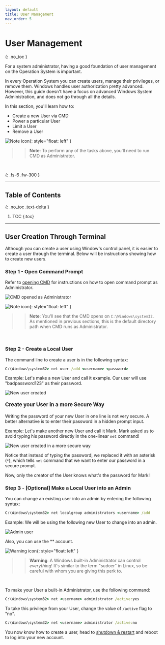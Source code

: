 ```yaml
---
layout: default
title: User Management
nav_order: 5
---
```


# **User Management**
{: .no_toc }

For a system administrator, having a good foundation of user management on the Operation System is important.

In every Operation System you can create users, manage their privileges, or remove them. Windows handles user authorization pretty advanced. However, this guide doesn't have a focus on advanced Windows System Administration, and does not go through all the details.

In this section, you'll learn how to:
* Create a new User via CMD
* Power a particular User
* Limit a User
* Remove a User

![Note icon](https://imgur.com/rDBhoIa.png){: style="float: left" }
>> **Note**: To perform any of the tasks above, you'll need to run CMD as Administrator. 
<br>

{: .fs-6 .fw-300 }

---

## Table of Contents
{: .no_toc .text-delta }

1. TOC
{:toc}

---

## User Creation Through Terminal
Although you can create a user using Window's control panel, it is easier to create a user through the terminal. Below will be instructions showing how to create new users. 


### Step 1 - Open Command Prompt
Refer to [opening CMD](https://iliaamiri.github.io/elisa-ilia/docs/navigateThroughFilesystem/#searching-and-opening-cmd-using-windows-search)
 for instructions on how to open command prompt as Administrator. 

![CMD opened as Administrator](https://imgur.com/jTz7xym.png)

![Note icon](https://imgur.com/rDBhoIa.png){: style="float: left" }
>> **Note**: You'll see that the CMD opens on `C:\Windows\system32`. As mentioned in previous sections, this is the default directory path when CMD runs as Administrator.
<br>

### Step 2 - Create a Local User

The command line to create a user is in the following syntax:
```cmd
C:\Windows\system32> net user /add <username> <password>
```

Example: Let's make a new User and call it example. Our user will use "badpassword123" as their password.

![New user created](https://i.imgur.com/DJHrzdi.jpg)


#### <span style="font-size:17px!important;"> Create your User in a more Secure Way</span>

Writing the password of your new User in one line is not very secure. A better alternative is to enter their password in a hidden prompt input.

Example: Let's make another new User and call it Mark. Mark asked us to avoid typing his password directly in the one-linear `net` command!

![New user created in a more secure way](https://i.imgur.com/V1FUigJ.png)

Notice that instead of typing the password, we replaced it with an asterisk (`*`), which tells `net` command that we want to enter our password in a secure prompt.

Now, only the creator of the User knows what's the password for Mark!

### Step 3 - [Optional] Make a Local User into an Admin

You can change an existing user into an admin by entering the following syntax:

```cmd
C:\Windows\system32> net localgroup administrators <username> /add
```

Example: We will be using the following new User to change into an admin. 

![Admin user](https://i.imgur.com/u6Ixx51.jpg)

Also, you can use the ** account.

![Warning icon](https://imgur.com/4lS7y5J.png){: style="float: left" }
>> **Warning**: A Windows built-in Administrator can control *everything*! It's similar to the term "sudoer" in Linux, so be careful with whom you are giving this perk to.
<br>

To make your User a built-in Administrator, use the following command:
```cmd
C:\Windows\system32> net <username> administrator /active:yes
```

To take this privilege from your User, change the value of `/active` flag to "no".
```cmd
C:\Windows\system32> net <username> administrator /active:no
```


You now know how to create a user, head to [shutdown & restart](https://) and reboot to log into your new account. 
